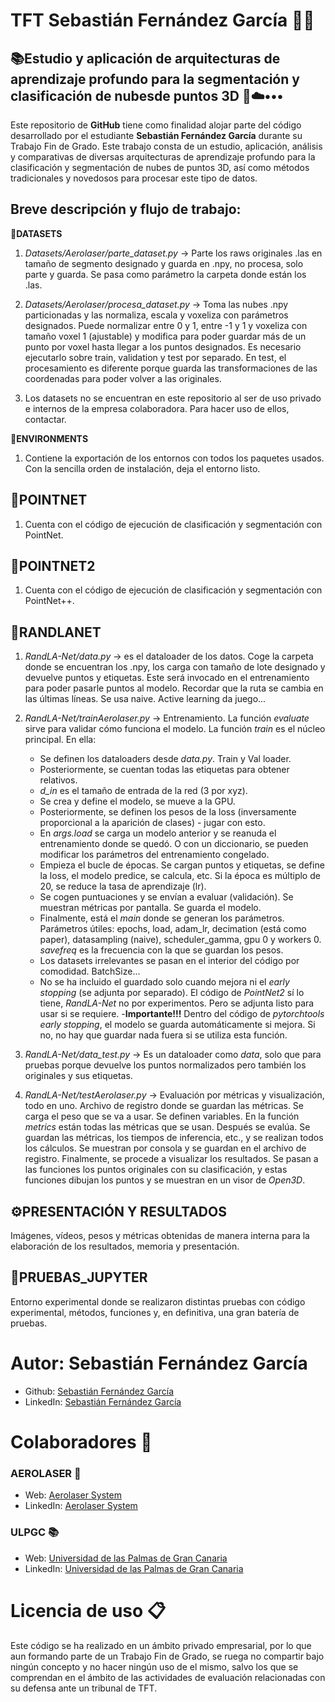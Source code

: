 # TFT Sebastián Fernández García 👨‍🎓                                                                                        
## 📚Estudio y aplicación de arquitecturas de aprendizaje profundo para la segmentación y clasificación de nubesde puntos 3D 🚁☁️•••
                                                                                                                           
Este repositorio de **GitHub** tiene como finalidad alojar parte del código desarrollado por el estudiante **Sebastián Fernández García** durante su Trabajo Fin de Grado. Este trabajo consta de un estudio, aplicación, análisis y comparativas de diversas arquitecturas de aprendizaje profundo para la clasificación y segmentación de nubes de puntos 3D, así como métodos tradicionales y novedosos para procesar este tipo de datos.

## Breve descripción y flujo de trabajo:

**📁DATASETS**
1. *Datasets/Aerolaser/parte_dataset.py* -> Parte los raws originales .las en tamaño de segmento designado y guarda en .npy, no procesa, solo parte y guarda. Se pasa como parámetro la carpeta donde están los .las.

2. *Datasets/Aerolaser/procesa_dataset.py* -> Toma las nubes .npy particionadas y las normaliza, escala y voxeliza con parámetros designados. Puede normalizar entre 0 y 1, entre -1 y 1 y voxeliza con tamaño voxel 1 (ajustable) y modifica para poder guardar más de un punto por voxel hasta llegar a los puntos designados. Es necesario ejecutarlo sobre train, validation y test por separado. En test, el procesamiento es diferente porque guarda las transformaciones de las coordenadas para poder volver a las originales.

3. Los datasets no se encuentran en este repositorio al ser de uso privado e internos de la empresa colaboradora. Para hacer uso de ellos, contactar.
   
**🔧ENVIRONMENTS**
1. Contiene la exportación de los entornos con todos los paquetes usados. Con la sencilla orden de instalación, deja el entorno listo.

## **🌟POINTNET**
1. Cuenta con el código de ejecución de clasificación y segmentación con PointNet.

## **🌟POINTNET2**
1. Cuenta con el código de ejecución de clasificación y segmentación con PointNet++.

## **🌟RANDLANET**
1. *RandLA-Net/data.py* -> es el dataloader de los datos. Coge la carpeta donde se encuentran los .npy, los carga con tamaño de lote designado y devuelve puntos y etiquetas. Este será invocado en el entrenamiento para poder pasarle puntos al modelo. Recordar que la ruta se cambia en las últimas líneas. Se usa naive. Active learning da juego...

2. *RandLA-Net/trainAerolaser.py* -> Entrenamiento. La función *evaluate* sirve para validar cómo funciona el modelo. La función *train* es el núcleo principal. En ella:
   - Se definen los dataloaders desde *data.py*. Train y Val loader.
   - Posteriormente, se cuentan todas las etiquetas para obtener relativos.
   - *d_in* es el tamaño de entrada de la red (3 por xyz).
   - Se crea y define el modelo, se mueve a la GPU.
   - Posteriormente, se definen los pesos de la loss (inversamente proporcional a la aparición de clases) - jugar con esto.
   - En *args.load* se carga un modelo anterior y se reanuda el entrenamiento donde se quedó. O con un diccionario, se pueden modificar los parámetros del entrenamiento congelado.
   - Empieza el bucle de épocas. Se cargan puntos y etiquetas, se define la loss, el modelo predice, se calcula, etc. Si la época es múltiplo de 20, se reduce la tasa de aprendizaje (lr).
   - Se cogen puntuaciones y se envían a evaluar (validación). Se muestran métricas por pantalla. Se guarda el modelo.
   - Finalmente, está el *main* donde se generan los parámetros. Parámetros útiles: epochs, load, adam_lr, decimation (está como paper), datasampling (naive), scheduler_gamma, gpu 0 y workers 0. *savefreq* es la frecuencia con la que se guardan los pesos.
   - Los datasets irrelevantes se pasan en el interior del código por comodidad. BatchSize...
   - No se ha incluido el guardado solo cuando mejora ni el *early stopping* (se adjunta por separado). El código de *PointNet2* sí lo tiene, *RandLA-Net* no por experimentos. Pero se adjunta listo para usar si se requiere.
   -**Importante!!!** Dentro del código de *pytorchtools early stopping*, el modelo se guarda automáticamente si mejora. Si no, no hay que guardar nada fuera si se utiliza esta función.

3. *RandLA-Net/data_test.py* -> Es un dataloader como *data*, solo que para pruebas porque devuelve los puntos normalizados pero también los originales y sus etiquetas.

4. *RandLA-Net/testAerolaser.py* -> Evaluación por métricas y visualización, todo en uno. Archivo de registro donde se guardan las métricas. Se carga el peso que se va a usar. Se definen variables. En la función *metrics* están todas las métricas que se usan. Después se evalúa. Se guardan las métricas, los tiempos de inferencia, etc., y se realizan todos los cálculos. Se muestran por consola y se guardan en el archivo de registro. Finalmente, se procede a visualizar los resultados. Se pasan a las funciones los puntos originales con su clasificación, y estas funciones dibujan los puntos y se muestran en un visor de *Open3D*.

## ⚙️PRESENTACIÓN Y RESULTADOS
Imágenes, vídeos, pesos y métricas obtenidas de manera interna para la elaboración de los resultados, memoria y presentación.

## 🧪PRUEBAS_JUPYTER
Entorno experimental donde se realizaron distintas pruebas con código experimental, métodos, funciones y, en definitiva, una gran batería de pruebas.

# **Autor:** Sebastián Fernández García

- Github: [Sebastián Fernández García](https://github.com/sebastianfernandezgarcia)
- LinkedIn: [Sebastián Fernández García](https://www.linkedin.com/in/sebasfdezg/)

# Colaboradores 💪

### AEROLASER 🚁
- Web: [Aerolaser System](https://www.aerolaser.es/)
- LinkedIn: [Aerolaser System](https://www.linkedin.com/company/aerolaser-system-sl/mycompany/)

### ULPGC 📚
- Web: [Universidad de las Palmas de Gran Canaria](https://www.ulpgc.es/)
- LinkedIn: [Universidad de las Palmas de Gran Canaria](https://www.linkedin.com/school/universidad-de-las-palmas-de-gran-canaria/)

# Licencia de uso 📋
Este código se ha realizado en un ámbito privado empresarial, por lo que aun formando parte de un Trabajo Fin de Grado, se ruega no compartir bajo ningún concepto y no hacer ningún uso de el mismo, salvo los que se comprendan en el ámbito de las actividades de evaluación relacionadas con su defensa ante un tribunal de TFT.
